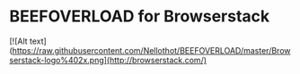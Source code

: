 # BEEFOVERLOAD for Browserstack 
[![Alt text](https://raw.githubusercontent.com/Nellothot/BEEFOVERLOAD/master/Browserstack-logo%402x.png](http://browserstack.com/)

